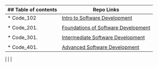 
| ## Table of contents               |  Repo Links                    |
|-----------------------------------|------------------------------  |
| * Code_102                 | [Intro to Software Development](https://github.com/mahmood-alashqar/Reading_Note/tree/main/code_101)                               |
|                                   |                                |
| * Code_201.                   | [Foundations of Software Development](https://github.com/mahmood-alashqar/Reading_Note/tree/main/code_201)                              |
|                                   |                                |
| * Code_301.  | [Intermediate Software Development](https://github.com/mahmood-alashqar/Reading_Note/tree/main/code_301)                               |
|                                   |                                |
| * Code_401.    | [ Advanced Software Development](https://github.com/mahmood-alashqar/Reading_Note/tree/main/code_401)     

|                                   |                                |
